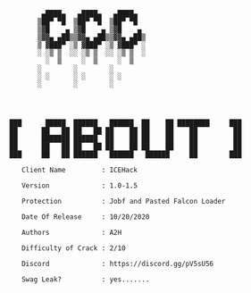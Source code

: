 			 		 ▄████▄   ▄████▄   ▄████▄  
		 			▒██▀ ▀█  ▒██▀ ▀█  ▒██▀ ▀█  
		 			▒▓█    ▄ ▒▓█    ▄ ▒▓█    ▄ 
		 			▒▓▓▄ ▄██▒▒▓▓▄ ▄██▒▒▓▓▄ ▄██▒
		 			▒ ▓███▀ ░▒ ▓███▀ ░▒ ▓███▀ ░
		 			░ ░▒ ▒  ░░ ░▒ ▒  ░░ ░▒ ▒  ░
		 			  ░  ▒     ░  ▒     ░  ▒   
		 			░        ░        ░        
		 			░ ░      ░ ░      ░ ░      
					░        ░        ░         
                                                                               

					

 			 ███      █████  ██████   ██████  ██    ██ ████████     ███ 
 			 ██      ██   ██ ██   ██ ██    ██ ██    ██    ██         ██ 
 			 ██      ███████ ██████  ██    ██ ██    ██    ██         ██ 
 			 ██      ██   ██ ██   ██ ██    ██ ██    ██    ██         ██ 
 			 ███     ██   ██ ██████   ██████   ██████     ██        ███ 

				Client Name         : ICEHack

				Version             : 1.0-1.5
	
				Protection          : Jobf and Pasted Falcon Loader

				Date Of Release     : 10/20/2020 

				Authors             : A2H

				Difficulty of Crack : 2/10

				Discord             : https://discord.gg/pV5sU56

				Swag Leak?          : yes.......
